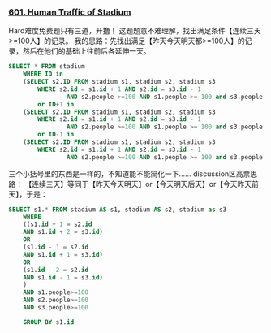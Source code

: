 ### [601. Human Traffic of Stadium](https://leetcode.com/problems/human-traffic-of-stadium/description/)
Hard难度免费题只有三道，开撸！
这题题意不难理解，找出满足条件【连续三天>=100人】的记录。
我的思路：先找出满足【昨天今天明天都>=100人】的记录，然后在他们的基础上往前后各延伸一天。
```sql
SELECT * FROM stadium 
    WHERE ID in 
    (SELECT s2.ID FROM stadium s1, stadium s2, stadium s3
        WHERE s2.id = s1.id + 1 AND s2.id = s3.id - 1 
                AND s2.people >=100 AND s1.people >= 100 and s3.people >= 100) 
        or ID+1 in 
    (SELECT s2.ID FROM stadium s1, stadium s2, stadium s3
        WHERE s2.id = s1.id + 1 AND s2.id = s3.id - 1 
                AND s2.people >=100 AND s1.people >= 100 and s3.people >= 100)
        or ID-1 in
    (SELECT s2.ID FROM stadium s1, stadium s2, stadium s3
        WHERE s2.id = s1.id + 1 AND s2.id = s3.id - 1 
                AND s2.people >=100 AND s1.people >= 100 and s3.people >= 100)
```
三个小括号里的东西是一样的，不知道能不能简化一下……
discussion区高票思路：
【连续三天】等同于【昨天今天明天】or【今天明天后天】or【今天昨天前天】，于是：
```sql
SELECT s1.* FROM stadium AS s1, stadium AS s2, stadium as s3
    WHERE 
    ((s1.id + 1 = s2.id
    AND s1.id + 2 = s3.id)
    OR 
    (s1.id - 1 = s2.id
    AND s1.id + 1 = s3.id)
    OR
    (s1.id - 2 = s2.id
    AND s1.id - 1 = s3.id)
    )
    AND s1.people>=100 
    AND s2.people>=100
    AND s3.people>=100

    GROUP BY s1.id
```
